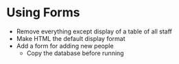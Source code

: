 # Using Forms

-   Remove everything except display of a table of all staff
-   Make HTML the default display format
-   Add a form for adding new people
    -   Copy the database before running
